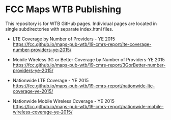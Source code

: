 # FCC Maps WTB Publishing

This repository is for WTB GitHub pages. Individual pages are located in single subdirectories with separate index.html files.

* LTE Coverage by Number of Providers - YE 2015<br>
https://fcc.github.io/maps-pub-wtb/19-cmrs-report/lte-coverage-number-providers-ye-2015/

* Mobile Wireless 3G or Better Coverage by Number of Providers-YE 2015<br>
https://fcc.github.io/maps-pub-wtb/19-cmrs-report/3GorBetter-number-providers-ye-2015/

* Nationwide LTE Coverage - YE 2015<br>
https://fcc.github.io/maps-pub-wtb/19-cmrs-report/nationwide-lte-coverage-ye-2015/

* Nationwide Mobile Wireless Coverage - YE 2015<br>
https://fcc.github.io/maps-pub-wtb/19-cmrs-report/nationwide-mobile-wireless-coverage-ye-2015/
